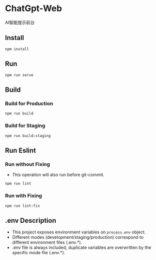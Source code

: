 # ChatGpt-Web
AI智能提示前台

## Install
```shell
npm install
```
## Run
```shell
npm run serve
```
## Build
### Build for Production
```shell
npm run build
```
### Build for Staging
```shell
npm run build:staging
```
## Run Eslint
### Run without Fixing

- This operation will also run before git-commit.
```shell
npm run lint
```
### Run with Fixing
```shell
npm run lint:fix
```
## .env Description

- This project exposes environment variables on `process.env` object.
- Different modes (development/staging/production) correspond to different environment files (.env.*).
- .env file is always included, duplicate variables are overwritten by the specific mode file (.env.*).
